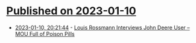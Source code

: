 # [Published on 2023-01-10](index.md)

* [2023-01-10, 20:21:44](https://news.ycombinator.com/item?id=34330900) - [Louis Rossmann Interviews John Deere User – MOU Full of Poison Pills](https://www.youtube.com/watch?v=7-RgOUT3zeo)
